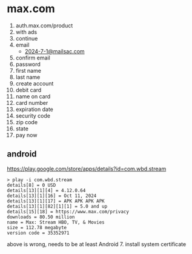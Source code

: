 # max.com

1. auth.max.com/product
2. with ads
3. continue
4. email
   - 2024-7-1@mailsac.com
5. confirm email
6. password
7. first name
8. last name
9. create account
10. debit card
11. name on card
12. card number
13. expiration date
14. security code
15. zip code
16. state
17. pay now

## android

https://play.google.com/store/apps/details?id=com.wbd.stream

~~~
> play -i com.wbd.stream
details[8] = 0 USD
details[13][1][4] = 4.12.0.64
details[13][1][16] = Oct 11, 2024
details[13][1][17] = APK APK APK APK
details[13][1][82][1][1] = 5.0 and up
details[15][18] = https://www.max.com/privacy
downloads = 80.50 million
name = Max: Stream HBO, TV, & Movies
size = 112.78 megabyte
version code = 35352971
~~~

above is wrong, needs to be at least Android 7. install system certificate
